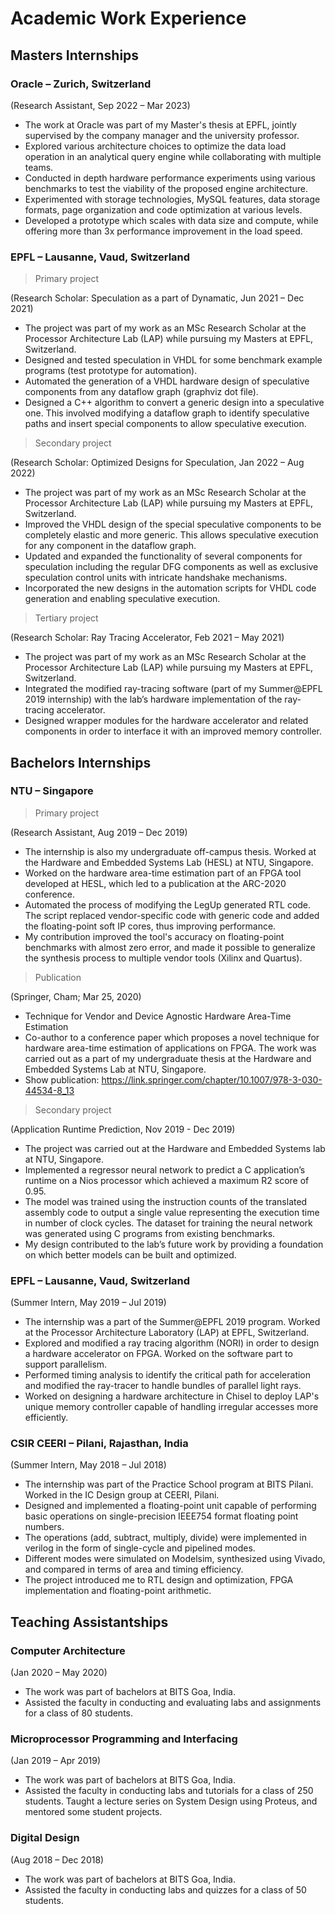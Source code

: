# Academic Work Experience

## Masters Internships

### Oracle – Zurich, Switzerland
(Research Assistant, Sep 2022 – Mar 2023)

* The work at Oracle was part of my Master's thesis at EPFL, jointly supervised by the company manager and the university professor.
* Explored various architecture choices to optimize the data load operation in an analytical query engine while collaborating with multiple teams.
* Conducted in depth hardware performance experiments using various benchmarks to test the viability of the proposed engine architecture.
* Experimented with storage technologies, MySQL features, data storage formats, page organization and code optimization at various levels.
* Developed a prototype which scales with data size and compute, while offering more than 3x performance improvement in the load speed.

### EPFL – Lausanne, Vaud, Switzerland

> Primary project

(Research Scholar: Speculation as a part of Dynamatic, Jun 2021 – Dec 2021)

* The project was part of my work as an MSc Research Scholar at the Processor Architecture Lab (LAP) while pursuing my Masters at EPFL, Switzerland.
* Designed and tested speculation in VHDL for some benchmark example programs (test prototype for automation). 
* Automated the generation of a VHDL hardware design of speculative components from any dataflow graph (graphviz dot file).
* Designed a C++ algorithm to convert a generic design into a speculative one. This involved modifying a dataflow graph to identify speculative paths and insert special components to allow speculative execution.

> Secondary project

(Research Scholar: Optimized Designs for Speculation, Jan 2022 – Aug 2022)

* The project was part of my work as an MSc Research Scholar at the Processor Architecture Lab (LAP) while pursuing my Masters at EPFL, Switzerland.
* Improved the VHDL design of the special speculative components to be completely elastic and more generic. This allows speculative execution for any component in the dataflow graph.
* Updated and expanded the functionality of several components for speculation including the regular DFG components as well as exclusive speculation control units with intricate handshake mechanisms.
* Incorporated the new designs in the automation scripts for VHDL code generation and enabling speculative execution.

> Tertiary project

(Research Scholar: Ray Tracing Accelerator, Feb 2021 – May 2021)

* The project was part of my work as an MSc Research Scholar at the Processor Architecture Lab (LAP) while pursuing my Masters at EPFL, Switzerland.
* Integrated the modified ray-tracing software (part of my Summer@EPFL 2019 internship) with the lab’s hardware implementation of the ray-tracing accelerator.
* Designed wrapper modules for the hardware accelerator and related components in order to interface it with an improved memory controller.

## Bachelors Internships

### NTU – Singapore

> Primary project

(Research Assistant, Aug 2019 – Dec 2019)

* The internship is also my undergraduate off-campus thesis. Worked at the Hardware and Embedded Systems Lab (HESL) at NTU, Singapore.
* Worked on the hardware area-time estimation part of an FPGA tool developed at HESL, which led to a publication at the ARC-2020 conference.
* Automated the process of modifying the LegUp generated RTL code. The script replaced vendor-specific code with generic code and added the floating-point soft IP cores, thus improving performance.
* My contribution improved the tool's accuracy on floating-point benchmarks with almost zero error, and made it possible to generalize the synthesis process to multiple vendor tools (Xilinx and Quartus).

> Publication

(Springer, Cham; Mar 25, 2020)

* Technique for Vendor and Device Agnostic Hardware Area-Time Estimation
* Co-author to a conference paper which proposes a novel technique for hardware area-time estimation of applications on FPGA. The work was carried out as a part of my undergraduate thesis at the Hardware and Embedded Systems Lab at NTU, Singapore.
* Show publication: https://link.springer.com/chapter/10.1007/978-3-030-44534-8_13

> Secondary project 

(Application Runtime Prediction, Nov 2019 - Dec 2019)

* The project was carried out at the Hardware and Embedded Systems lab at NTU, Singapore. 
* Implemented a regressor neural network to predict a C application’s runtime on a Nios processor which achieved a maximum R2 score of 0.95.
* The model was trained using the instruction counts of the translated assembly code to output a single value representing the execution time in number of clock cycles. The dataset for training the neural network was generated using C programs from existing benchmarks.
* My design contributed to the lab’s future work by providing a foundation on which better models can be built and optimized.

### EPFL – Lausanne, Vaud, Switzerland
(Summer Intern, May 2019 – Jul 2019)

* The internship was a part of the Summer@EPFL 2019 program. Worked at the Processor Architecture Laboratory (LAP) at EPFL, Switzerland.
* Explored and modified a ray tracing algorithm (NORI) in order to design a hardware accelerator on FPGA. Worked on the software part to support parallelism.
* Performed timing analysis to identify the critical path for acceleration and modified the ray-tracer to handle bundles of parallel light rays. 
* Worked on designing a hardware architecture in Chisel to deploy LAP's unique memory controller capable of handling irregular accesses more efficiently.

### CSIR CEERI – Pilani, Rajasthan, India
(Summer Intern, May 2018 – Jul 2018)

* The internship was part of the Practice School program at BITS Pilani. Worked in the IC Design group at CEERI, Pilani.
* Designed and implemented a floating-point unit capable of performing basic operations on single-precision IEEE754 format floating point numbers.
* The operations (add, subtract, multiply, divide) were implemented in verilog in the form of single-cycle and pipelined modes. 
* Different modes were simulated on Modelsim, synthesized using Vivado, and compared in terms of area and timing efficiency.
* The project introduced me to RTL design and optimization, FPGA implementation and floating-point arithmetic.

## Teaching Assistantships

### Computer Architecture
(Jan 2020 – May 2020)

* The work was part of bachelors at BITS Goa, India.
* Assisted the faculty in conducting and evaluating labs and assignments for a class of 80 students.

### Microprocessor Programming and Interfacing
(Jan 2019 – Apr 2019)

* The work was part of bachelors at BITS Goa, India.
* Assisted the faculty in conducting labs and tutorials for a class of 250 students. Taught a lecture series on System Design using Proteus, and mentored some student projects.

### Digital Design
(Aug 2018 – Dec 2018)

* The work was part of bachelors at BITS Goa, India.
* Assisted the faculty in conducting labs and quizzes for a class of 50 students.


